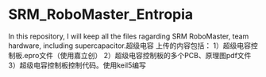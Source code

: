 # SRM_RoboMaster_Entropia
In this repository, I will keep all the files ragarding SRM RoboMaster, team hardware, including supercapacitor.超级电容
上传的内容包括：
1）超级电容控制板.epro文件（使用嘉立创）
2）超级电容控制板的多个PCB、原理图pdf文件
3）超级电容控制板控制代码。使用keil5编写
